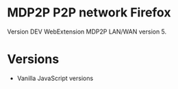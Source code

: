 MDP2P P2P network Firefox
==================================

Version DEV WebExtension MDP2P LAN/WAN version 5.

# Versions

- Vanilla JavaScript versions
